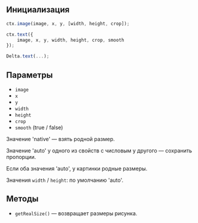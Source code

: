 ## Инициализация
```js
ctx.image(image, x, y, [width, height, crop]);

ctx.text({
	image, x, y, width, height, crop, smooth
});

Delta.text(...);
```

## Параметры
 - `image`
 - `x`
 - `y`
 - `width`
 - `height`
 - `crop`
 - `smooth` (true / false)

Значение 'native' — взять родной размер.

Значение 'auto' у одного из свойств с числовым у другого — сохранить пропорции.

Если оба значения 'auto', у картинки родные размеры.

Значения `width` / `height`: по умолчанию 'auto'.

## Методы
 - `getRealSize()` — возвращает размеры рисунка.